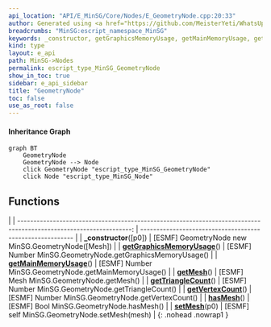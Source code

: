 ```yaml
---
api_location: "API/E_MinSG/Core/Nodes/E_GeometryNode.cpp:20:33"
author: Generated using <a href="https://github.com/MeisterYeti/WhatsUpDoc">WhatsUpDoc</a>
breadcrumbs: "MinSG:escript_namespace_MinSG"
keywords: _constructor, getGraphicsMemoryUsage, getMainMemoryUsage, getMesh, getTriangleCount, getVertexCount, hasMesh, setMesh
kind: type
layout: e_api
path: MinSG->Nodes
permalink: escript_type_MinSG_GeometryNode
show_in_toc: true
sidebar: e_api_sidebar
title: "GeometryNode"
toc: false
use_as_root: false
---
```


#### Inheritance Graph

```mermaid
graph BT
	GeometryNode
	GeometryNode --> Node
	click GeometryNode "escript_type_MinSG_GeometryNode"
	click Node "escript_type_MinSG_Node"
```

## Functions

|
| -----------------------------------------------------------------------------------------------------------------: | --------------------------------------------------------- | 
| **_constructor**([p0])                                                                                             | [ESMF] GeometryNode new MinSG.GeometryNode([Mesh])        | 
| **[getGraphicsMemoryUsage](classRendering_1_1Mesh#classRendering_1_1Mesh_1a5db4e4c7113662401d4256dedeadc5f0)**()   | [ESMF] Number MinSG.GeometryNode.getGraphicsMemoryUsage() | 
| **[getMainMemoryUsage](classRendering_1_1Mesh#classRendering_1_1Mesh_1a3da33fdb4d3c37f8e17d7782c8b0308f)**()       | [ESMF] Number MinSG.GeometryNode.getMainMemoryUsage()     | 
| **[getMesh](classMinSG_1_1GeometryNode#classMinSG_1_1GeometryNode_1abedc7d1685eef9f272f2dd9b2d59e7a5)**()          | [ESMF] Mesh MinSG.GeometryNode.getMesh()                  | 
| **[getTriangleCount](classMinSG_1_1GeometryNode#classMinSG_1_1GeometryNode_1a7f80728e3b2d0663b0ce3733054d8874)**() | [ESMF] Number MinSG.GeometryNode.getTriangleCount()       | 
| **[getVertexCount](classMinSG_1_1GeometryNode#classMinSG_1_1GeometryNode_1a779ef49464cac89eb2309b8ef1b181d5)**()   | [ESMF] Number MinSG.GeometryNode.getVertexCount()         | 
| **[hasMesh](classMinSG_1_1GeometryNode#classMinSG_1_1GeometryNode_1a96e8138d7923c93d81c7aba76d762d67)**()          | [ESMF] Bool MinSG.GeometryNode.hasMesh()                  | 
| **[setMesh](classMinSG_1_1GeometryNode#classMinSG_1_1GeometryNode_1a6eec36b79a913006e78cbad4abf95af1)**(p0)        | [ESMF] self MinSG.GeometryNode.setMesh(mesh)              | 
{: .nohead .nowrap1 }

